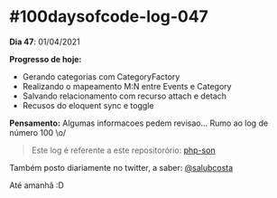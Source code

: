 # #100daysofcode-log-047

__Dia 47__: 01/04/2021

__Progresso de hoje:__
-	Gerando categorias com CategoryFactory
-	Realizando o mapeamento M:N entre Events e Category
-	Salvando relacionamento com recurso attach e detach
-	Recusos do eloquent sync e toggle

__Pensamento:__ Algumas informacoes pedem revisao...  Rumo ao log de número 100 \o/

> Este log é referente a este repositorório: [php-son](https://github.com/salubcosta/php-son)

Também posto diariamente no twitter, a saber: [@salubcosta](https://twitter.com/salubcosta)

Até amanhã :D 
